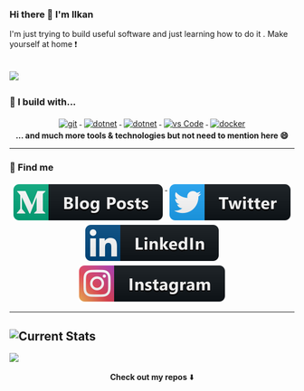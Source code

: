 
### Hi there 👋 I'm Ilkan

I'm just trying to build useful software and just learning how to do it . Make yourself at home ❗ 

![](https://media.giphy.com/media/l4JyOCNEfXvVYEqB2/giphy.gif)
---

### 🚧 I build with...
<p align="center">
  <a href="https://git-scm.com/">
    <img src="https://www.vectorlogo.zone/logos/git-scm/git-scm-ar21.svg" alt="git" style="vertical-align:top; margin:4px;">
  </a>
  <a href="https://dotnet.microsoft.com/">
    <img src="https://upload.wikimedia.org/wikipedia/commons/e/ee/.NET_Core_Logo.svg" height="60px" alt="dotnet" style="vertical-align:top; margin:4px;">
  </a>
  <a href="https://dotnet.microsoft.com/">
    <img src="https://www.vectorlogo.zone/logos/dotnet/dotnet-ar21.svg" alt="dotnet" style="vertical-align:top; margin:4px;">
  </a>
  <a href="https://code.visualstudio.com/">
    <img src="https://www.vectorlogo.zone/logos/visualstudio_code/visualstudio_code-ar21.svg" alt="vs Code" style="vertical-align:top; margin:4px">
  </a>
   <a href="https://hub.docker.com/">
    <img src="https://www.vectorlogo.zone/logos/docker/docker-ar21.svg" alt="docker" style="vertical-align:top; margin:4px">
  </a>
 <br/>
<b> ...  and much more tools & technologies but not need to mention here 😄 </b>
</p>

---
### 📢 Find me
<p align="center">
   <a href="https://medium.com/@ilkanoguz">
    <img src="https://raw.githubusercontent.com/ilkanoguzvarol/ilkanoguzvarol/master/badges/medium.svg" alt="Medium" style="vertical-align:top; margin:4px">
  </a>
   <a href="https://twitter.com/ilkanoguzvarol">
    <img src="https://raw.githubusercontent.com/ilkanoguzvarol/ilkanoguzvarol/master/badges/twitter.svg" alt="Twitter" style="vertical-align:top; margin:4px">
  </a>    
    <a href="https://linkedin.com/in/ilkanoguzvarol">
    <img src="https://raw.githubusercontent.com/ilkanoguzvarol/ilkanoguzvarol/master/badges/linkedIn.svg" alt="Linkedin" style="vertical-align:top; margin:4px">
  </a>  
    <a href="https://www.instagram.com/ilkanoguzvarol/">
    <img src="https://raw.githubusercontent.com/ilkanoguzvarol/ilkanoguzvarol/master/badges/instagram.svg" alt="Instagram" style="vertical-align:top; margin:4px">
  </a>
</p>

---
![Current Stats](https://github-readme-stats.vercel.app/api?username=ilkanoguzvarol&show_icons=true)
---

![](https://visitor-badge.glitch.me/badge?page_id=ilkanoguzvarol.ilkanoguzvarol)

<p align="center">
<b>Check out my repos</b> ⬇️  
</p>





<!--
**ilkanoguzvarol/ilkanoguzvarol** is a ✨ _special_ ✨ repository because its `README.md` (this file) appears on your GitHub profile.

Here are some ideas to get you started:

- 🔭 I’m currently working on ...
- 🌱 I’m currently learning ...
- 👯 I’m looking to collaborate on ...
- 🤔 I’m looking for help with ...
- 💬 Ask me about ...
- 📫 How to reach me: ...
- 😄 Pronouns: ...
- ⚡ Fun fact: ...
-->
